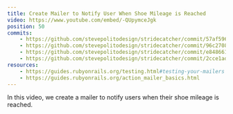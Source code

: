 ```yaml
---
title: Create Mailer to Notify User When Shoe Mileage is Reached
video: https://www.youtube.com/embed/-QUpymceJgk
position: 50
commits:
    - https://github.com/stevepolitodesign/stridecatcher/commit/57af59617d4272da3d5d80295043c7496523843d
    - https://github.com/stevepolitodesign/stridecatcher/commit/96c27084193ad01e42c2bfc2a3a3dc82a4def19a
    - https://github.com/stevepolitodesign/stridecatcher/commit/e8486616621d215d4d44d90c71314a990d94ea8c
    - https://github.com/stevepolitodesign/stridecatcher/commit/2cce1ad32525e962aecf555959eb24c3e6e6b178
resources:
    - https://guides.rubyonrails.org/testing.html#testing-your-mailers
    - https://guides.rubyonrails.org/action_mailer_basics.html
---
```

In this video, we create a mailer to notify users when their shoe mileage is reached.